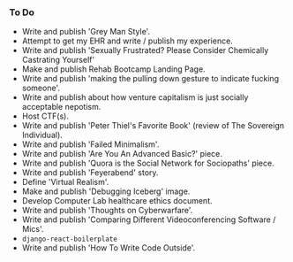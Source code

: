 ### To Do
- Write and publish 'Grey Man Style'.
- Attempt to get my EHR and write / publish my experience.
- Write and publish 'Sexually Frustrated? Please Consider Chemically Castrating Yourself'
- Make and publish Rehab Bootcamp Landing Page.
- Write and publish 'making the pulling down gesture to indicate fucking someone'.
- Write and publish about how venture capitalism is just socially acceptable nepotism.
- Host CTF(s).
- Write and publish 'Peter Thiel's Favorite Book' (review of The Sovereign Individual).
- Write and publish 'Failed Minimalism'.
- Write and publish 'Are You An Advanced Basic?' piece.
- Write and publish 'Quora is the Social Network for Sociopaths' piece.
- Write and publish 'Feyerabend' story.
- Define 'Virtual Realism'.
- Make and publish 'Debugging Iceberg' image.
- Develop Computer Lab healthcare ethics document.
- Write and publish 'Thoughts on Cyberwarfare'.
- Write and publish 'Comparing Different Videoconferencing Software / Mics'.
- `django-react-boilerplate`
- Write and publish 'How To Write Code Outside'.

